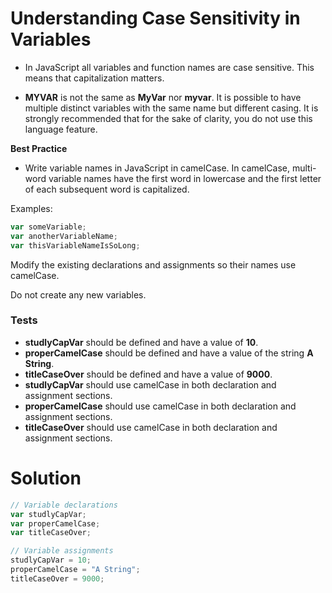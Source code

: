 # Understanding Case Sensitivity in Variables

- In JavaScript all variables and function names are case sensitive. This means that capitalization matters.

- **MYVAR** is not the same as **MyVar** nor **myvar**. It is possible to have multiple distinct variables with the same name but different casing. It is strongly recommended that for the sake of clarity, you do not use this language feature.

**Best Practice**

- Write variable names in JavaScript in camelCase. In camelCase, multi-word variable names have the first word in lowercase and the first letter of each subsequent word is capitalized.

Examples:

```js
var someVariable;
var anotherVariableName;
var thisVariableNameIsSoLong;
```

Modify the existing declarations and assignments so their names use camelCase.

Do not create any new variables.

### Tests
- **studlyCapVar** should be defined and have a value of **10**.
- **properCamelCase** should be defined and have a value of the string **A String**.
- **titleCaseOver** should be defined and have a value of **9000**.
- **studlyCapVar** should use camelCase in both declaration and assignment sections.
- **properCamelCase** should use camelCase in both declaration and assignment sections.
- **titleCaseOver** should use camelCase in both declaration and assignment sections.

# Solution

```js
// Variable declarations
var studlyCapVar;
var properCamelCase;
var titleCaseOver;

// Variable assignments
studlyCapVar = 10;
properCamelCase = "A String";
titleCaseOver = 9000;
```
